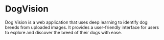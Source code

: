 # DogVision
Dog Vision is a web application that uses deep learning to identify dog breeds from uploaded images. It provides a user-friendly interface for users to explore and discover the breed of their dogs with ease.
